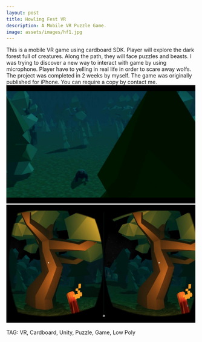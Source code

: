 ```yaml
---
layout: post
title: Howling Fest VR
description: A Mobile VR Puzzle Game.
image: assets/images/hf1.jpg
---
```


This is a mobile VR game using cardboard SDK. Player will explore the dark forest full of creatures. Along the path, they will face puzzles and beasts. I was trying to discover a new way to interact with game by using microphone. Player have to yelling in real life in order to scare away wolfs.
The project was completed in 2 weeks by myself. The game was originally published for iPhone. You can require a copy by contact me.
<img src="/assets/images/hf2.jpg" alt="" width="500">
<img src="/assets/images/hf3.jpg" alt="" width="500">

TAG: VR, Cardboard, Unity, Puzzle, Game, Low Poly

